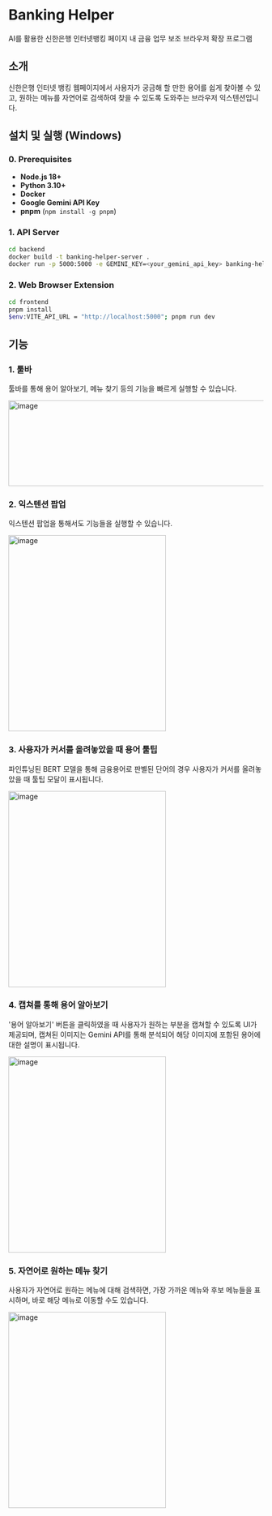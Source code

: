 # Banking Helper
AI를 활용한 신한은행 인터넷뱅킹 페이지 내 금융 업무 보조 브라우저 확장 프로그램

## 소개
신한은행 인터넷 뱅킹 웹페이지에서 사용자가 궁금해 할 만한 용어를 쉽게 찾아볼 수 있고, 원하는 메뉴를 자연어로 검색하여 찾을 수 있도록 도와주는 브라우저 익스텐션입니다.

## 설치 및 실행 (Windows)
### 0. Prerequisites
- **Node.js 18+**
- **Python 3.10+**
- **Docker**
- **Google Gemini API Key**
- **pnpm** (`npm install -g pnpm`)

### 1. API Server

```bash
cd backend
docker build -t banking-helper-server .
docker run -p 5000:5000 -e GEMINI_KEY=<your_gemini_api_key> banking-helper-server
```

### 2. Web Browser Extension

```bash
cd frontend
pnpm install
$env:VITE_API_URL = "http://localhost:5000"; pnpm run dev
```
## 기능
### 1. 툴바
툴바를 통해 용어 알아보기, 메뉴 찾기 등의 기능을 빠르게 실행할 수 있습니다.

<img width="700" height="169" alt="image" src="https://github.com/user-attachments/assets/dcb516ba-d743-43a5-bee2-4c3346ef5075" />

### 2. 익스텐션 팝업
익스텐션 팝업을 통해서도 기능들을 실행할 수 있습니다.

<img width="311" height="387" alt="image" src="https://github.com/user-attachments/assets/ca6c9cd6-b6f4-433d-b559-7b92c6953499" />

### 3. 사용자가 커서를 올려놓았을 때 용어 툴팁
파인튜닝된 BERT 모델을 통해 금융용어로 판별된 단어의 경우 사용자가 커서를 올려놓았을 때 툴팁 모달이 표시됩니다.

<img width="311" height="387" alt="image" src="https://github.com/user-attachments/assets/e2704363-0e49-4639-a763-6bf64f611015" />

### 4. 캡쳐를 통해 용어 알아보기
'용어 알아보기' 버튼을 클릭하였을 때 사용자가 원하는 부분을 캡쳐할 수 있도록 UI가 제공되며, 캡쳐된 이미지는 Gemini API를 통해 분석되어 해당 이미지에 포함된 용어에 대한 설명이 표시됩니다. 

<img width="311" height="387" alt="image" src="https://github.com/user-attachments/assets/524c571d-0655-4d7c-b475-1ef550fa0d99" />

### 5. 자연어로 원하는 메뉴 찾기
사용자가 자연어로 원하는 메뉴에 대해 검색하면, 가장 가까운 메뉴와 후보 메뉴들을 표시하며, 바로 해당 메뉴로 이동할 수도 있습니다.

<img width="311" height="387" alt="image" src="https://github.com/user-attachments/assets/4a114f81-409a-4b89-b25f-df936e33f8a7" />
